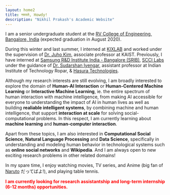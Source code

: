 ```yaml
---
layout: home2
title: नमस्ते, Howdy!
description: "Nikhil Prakash's Academic Website"
---
```


I am a senior undergraduate student at the [RV College of Engineering, Bangalore, India](https://rvce.edu.in/) (expected graduation in August 2020). 

During this winter and last summer, I interned at [KIXLAB](https://kixlab.org/) and worked under the supervision of [Dr. Juho Kim](http://juhokim.com/), associate professor at KAIST. Previously, I have interned at [Samsung R&D Institute India - Bangalore (SRIB)](https://research.samsung.com/sri-b), [SCCI Labs](http://sccilabs.org/) under the guidance of [Dr. Sudarshan Iyengar](http://www.iitrpr.ac.in/sudarshan-iyengar), assistant professor at Indian Institute of Technology Ropar, & [Hasura Technologies](https://hasura.io/).

Although my research interests are still evolving, I am broadly interested to explore the domain of **Human-AI Interaction** or **Human-Centered Machine Learning** or **Interactive Machine Learning**, ie. the entire spectrum of human interaction with machine intelligence, from making AI accessible for everyone to understanding the impact of AI in human lives as well as building **realiable intelligent systems**, by combining machine and human intelligence, that support **interaction at scale** for solving social-computational problems. In this respect, I am currently learning about **machine learning** and **human-computer interaction**. 

Apart from these topics, I am also interested in **Computational Social Science**, **Natural Language Processing** and **Data Science**, specifically in understanding and modeling human behavior in technological systems such as **online social networks** and **Wikipedia**. And I am always open to new exciting research problems in other related domains! 

In my spare time, I enjoy watching movies, TV series, and Anime (big fan of [Naruto](https://en.wikipedia.org/wiki/Naruto) だってばよ!), and playing table tennis.

<span style="color:red">**I am currently looking for research assistantship and long-term internship (6-12 months) opportunities.**</span>
